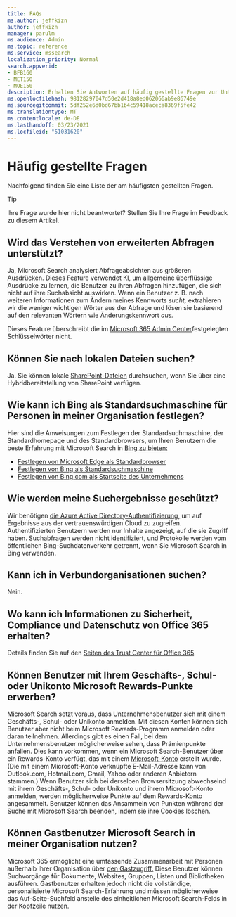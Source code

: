```yaml
---
title: FAQs
ms.author: jeffkizn
author: jeffkizn
manager: parulm
ms.audience: Admin
ms.topic: reference
ms.service: mssearch
localization_priority: Normal
search.appverid:
- BFB160
- MET150
- MOE150
description: Erhalten Sie Antworten auf häufig gestellte Fragen zur Unternehmenssuche und zu Microsoft Search
ms.openlocfilehash: 98128297047d50e2d418a8ed062066ab9e86749e
ms.sourcegitcommit: 5df252e6d0bd67bb1b4c59418aceca8369f5fe42
ms.translationtype: MT
ms.contentlocale: de-DE
ms.lasthandoff: 03/23/2021
ms.locfileid: "51031620"
---
```

<!-- markdownlint-disable no-trailing-punctuation -->
# <a name="frequently-asked-questions"></a>Häufig gestellte Fragen

Nachfolgend finden Sie eine Liste der am häufigsten gestellten Fragen.

> [!TIP]
> Ihre Frage wurde hier nicht beantwortet? Stellen Sie Ihre Frage im Feedback zu diesem Artikel.

## <a name="is-advanced-query-understanding-supported"></a>Wird das Verstehen von erweiterten Abfragen unterstützt?

Ja, Microsoft Search analysiert Abfrageabsichten aus größeren Ausdrücken. Dieses Feature verwendet KI, um allgemeine überflüssige Ausdrücke zu lernen, die Benutzer zu ihren Abfragen hinzufügen, die sich nicht auf ihre Suchabsicht auswirken. Wenn ein Benutzer z. B. nach weiteren Informationen zum Ändern meines Kennworts *sucht,* extrahieren wir die weniger wichtigen Wörter aus der Abfrage und lösen sie basierend auf den relevanten Wörtern wie Änderungskennwort *aus.*
  
Dieses Feature überschreibt die im [Microsoft 365 Admin Center](https://admin.microsoft.com)festgelegten Schlüsselwörter nicht.
  
## <a name="can-you-search-for-files-on-premises"></a>Können Sie nach lokalen Dateien suchen?

Ja. Sie können lokale [SharePoint-Dateien](http://sharepoint.com/) durchsuchen, wenn Sie über eine Hybridbereitstellung von SharePoint verfügen.
  
## <a name="how-do-i-make-bing-the-default-search-engine-for-people-in-my-org"></a>Wie kann ich Bing als Standardsuchmaschine für Personen in meiner Organisation festlegen?

Hier sind die Anweisungen zum Festlegen der Standardsuchmaschine, der Standardhomepage und des Standardbrowsers, um Ihren Benutzern die beste Erfahrung mit Microsoft Search in [Bing zu bieten:](https://Bing.com)

- [Festlegen von Microsoft Edge als Standardbrowser](/deployedge/edge-default-browser)
- [Festlegen von Bing als Standardsuchmaschine](set-default-search-engine.md)
- [Festlegen von Bing.com als Startseite des Unternehmens](set-default-homepage.md)

## <a name="how-are-my-search-results-protected"></a>Wie werden meine Suchergebnisse geschützt?

Wir benötigen [die Azure Active Directory-Authentifizierung,](/azure/active-directory/) um auf Ergebnisse aus der vertrauenswürdigen Cloud zu zugreifen. Authentifizierten Benutzern werden nur Inhalte angezeigt, auf die sie Zugriff haben. Suchabfragen werden nicht identifiziert, und Protokolle [](https://Bing.com) werden vom öffentlichen Bing-Suchdatenverkehr getrennt, wenn Sie Microsoft Search in Bing verwenden.

## <a name="can-i-search-across-federated-organizations"></a>Kann ich in Verbundorganisationen suchen?

Nein.

## <a name="where-can-i-get-info-about-office-365-security-compliance-and-privacy"></a>Wo kann ich Informationen zu Sicherheit, Compliance und Datenschutz von Office 365 erhalten?

Details finden Sie auf den [Seiten des Trust Center für Office 365](https://www.microsoft.com/TrustCenter/CloudServices/office365/default.aspx).

## <a name="can-users-earn-microsoft-rewards-points-with-their-work-or-school-account"></a>Können Benutzer mit Ihrem Geschäfts-, Schul- oder Unikonto Microsoft Rewards-Punkte erwerben?

Microsoft Search setzt voraus, dass Unternehmensbenutzer sich mit einem Geschäfts-, Schul- oder Unikonto anmelden. Mit diesen Konten können sich Benutzer aber nicht beim Microsoft Rewards-Programm anmelden oder daran teilnehmen. Allerdings gibt es einen Fall, bei dem Unternehmensbenutzer möglicherweise sehen, dass Prämienpunkte anfallen. Dies kann vorkommen, wenn ein Microsoft Search-Benutzer über ein Rewards-Konto verfügt, das mit einem [Microsoft-Konto](https://www.microsoft.com/welcome?rtc=1) erstellt wurde. (Die mit einem Microsoft-Konto verknüpfte E-Mail-Adresse kann von Outlook.com, Hotmail.com, Gmail, Yahoo oder anderen Anbietern stammen.) Wenn Benutzer sich bei derselben Browsersitzung abwechselnd mit ihrem Geschäfts-, Schul- oder Unikonto und ihrem Microsoft-Konto anmelden, werden möglicherweise Punkte auf dem Rewards-Konto angesammelt. Benutzer können das Ansammeln von Punkten während der Suche mit Microsoft Search beenden, indem sie ihre Cookies löschen.

## <a name="can-guest-users-leverage-microsoft-search-in-my-organization"></a>Können Gastbenutzer Microsoft Search in meiner Organisation nutzen?

Microsoft 365 ermöglicht eine umfassende Zusammenarbeit mit Personen außerhalb Ihrer Organisation über [den Gastzugriff.](/microsoft-365/solutions/collaborate-with-people-outside-your-organization) Diese Benutzer können Suchvorgänge für Dokumente, Websites, Gruppen, Listen und Bibliotheken ausführen. Gastbenutzer erhalten jedoch nicht die vollständige, personalisierte Microsoft Search-Erfahrung und müssen möglicherweise das Auf-Seite-Suchfeld anstelle des einheitlichen Microsoft Search-Felds in der Kopfzeile nutzen.